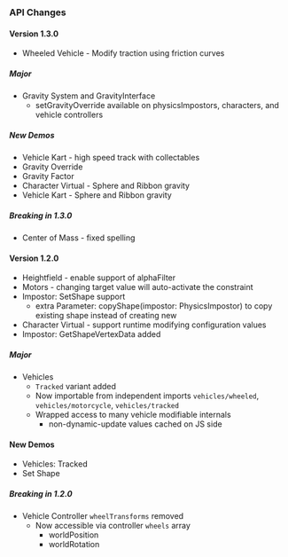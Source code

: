 
### API Changes


#### Version 1.3.0
* Wheeled Vehicle - Modify traction using friction curves

##### Major
* Gravity System and GravityInterface
  * setGravityOverride available on physicsImpostors, characters, and vehicle controllers

##### New Demos
* Vehicle Kart - high speed track with collectables
* Gravity Override
* Gravity Factor
* Character Virtual - Sphere and Ribbon gravity
* Vehicle Kart - Sphere and Ribbon gravity

##### Breaking in 1.3.0
* Center of Mass - fixed spelling

#### Version 1.2.0
* Heightfield - enable support of alphaFilter
* Motors - changing target value will auto-activate the constraint
* Impostor: SetShape support
  * extra Parameter: copyShape(impostor: PhysicsImpostor) to copy existing shape instead of creating new
* Character Virtual - support runtime modifying configuration values
* Impostor: GetShapeVertexData added

##### Major
* Vehicles
  * `Tracked` variant added
  * Now importable from independent imports `vehicles/wheeled`, `vehicles/motorcycle`, `vehicles/tracked`
  * Wrapped access to many vehicle modifiable internals
    * non-dynamic-update values cached on JS side

#### New Demos
* Vehicles: Tracked
* Set Shape

##### Breaking in 1.2.0
* Vehicle Controller `wheelTransforms` removed
  * Now accessible via controller `wheels` array
    * worldPosition
    * worldRotation